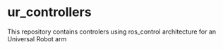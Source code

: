 # ur_controllers
This repository contains controlers using ros_control architecture for an Universal Robot arm
